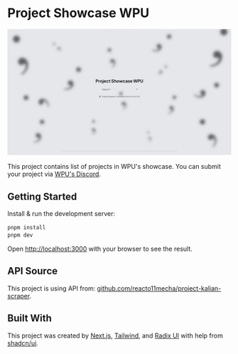 # Project Showcase WPU

[![Preview](/public/og-image.png)](https://project-showcase-wpu.vercel.app)

This project contains list of projects in WPU's showcase. You can submit your project via [WPU's Discord](https://discord.gg/wpu).

## Getting Started

Install & run the development server:

```bash
pnpm install
pnpm dev
```

Open [http://localhost:3000](http://localhost:3000) with your browser to see the result.

## API Source

This project is using API from: [github.com/reacto11mecha/project-kalian-scraper](https://github.com/reacto11mecha/project-kalian-scraper).

## Built With

This project was created by [Next.js](https://nextjs.org/), [Tailwind](https://tailwindcss.com/), and [Radix UI](https://www.radix-ui.com/) with help from [shadcn/ui](https://ui.shadcn.com/).
